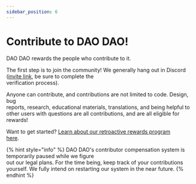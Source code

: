 ```yaml
---
sidebar_position: 6
---
```


# Contribute to DAO DAO!

DAO DAO rewards the people who contribute to it.

The first step is to join the community! We generally hang out in Discord\
([invite link](https://discord.daodao.zone), be sure to complete the\
verification process).

Anyone can contribute, and contributions are not limited to code. Design, bug\
reports, research, educational materials, translations, and being helpful to\
other users with questions are all contributions, and are all eligible for\
rewards!

Want to get started? [Learn about our retroactive rewards program\
here](https://docs.google.com/document/d/12WpREOPrvhW3YVxGLoOkrhTgf_bDUy4cn9VKeyH4PUY/edit).

{% hint style="info" %}
DAO DAO's contributor compensation system is temporarily paused while we figure\
out our legal plans. For the time being, keep track of your contributions\
yourself. We fully intend on restarting our system in the near future.
{% endhint %}

